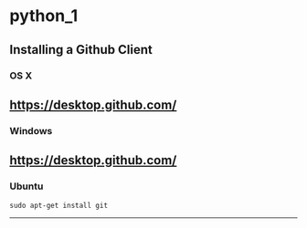# python_1

## Installing a Github Client

### OS X
https://desktop.github.com/
---
### Windows

https://desktop.github.com/
---
### Ubuntu
```
sudo apt-get install git
```
---
